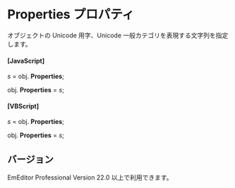 # Properties プロパティ

オブジェクトの Unicode 用字、Unicode 一般カテゴリを表現する文字列を指定します。

#### \[JavaScript\]

_s_ = obj. **Properties**;

obj. **Properties** = _s_;

#### \[VBScript\]

_s_ = obj. **Properties**;

obj. **Properties** = _s_;

## バージョン

EmEditor Professional Version 22.0 以上で利用できます。